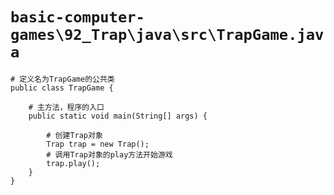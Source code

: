 # `basic-computer-games\92_Trap\java\src\TrapGame.java`

```
# 定义名为TrapGame的公共类
public class TrapGame {

    # 主方法，程序的入口
    public static void main(String[] args) {

        # 创建Trap对象
        Trap trap = new Trap();
        # 调用Trap对象的play方法开始游戏
        trap.play();
    }
}
```